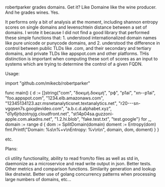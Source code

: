 robertparker grades domains. Get it? Like Domaine like the wine producer. And he grades wines. Yes.

It performs only a bit of analysis at the moment, including shannon entropy scores on single domains and levenschtein distance between a set of domains.
I wrote it because I did not find a good library that performed these simple functions that: 1. understood internationalized domain names like pure unicode or punycode domains, and 2. understood the difference in control between public TLDs like .com, and their secondary and tertiary domains, and private TLDs like appspot.com and other platforms. THis distinction is important when computing these sort of scores as an input to systems which are trying to determine the control of a given FQDN.

Usage:

import "github.com/mikecb/robertparker"

func main() {
	d := []string{"com", "δοκιμή.δοκιμή", "рф", "p1ai", "xn--p1ai", "foo.appspot.com", "1234.elb.amazonaws.com", "12345134123.azr.msnetanalyticsnet.textanalytics.net", "r20---sn-vgqsen7s.googlevideo.com", "a.b.c.d.alphabet.xyz", "d1y6jrbzotnyjg.cloudfront.net", "st14p04sa.guzzoni-apple.com.akadns.net", "1.2.hi.blob", "fake.test.txt", "test.google"}
	for _, domain := range d {
		dom := SplitDomain(domain)
		doment := Entropy(dom)
		fmt.Printf("Domain: %s\n%+v\nEntropy: %v\n\n", domain, dom, doment)
	}
}

etc.

Plans:

cli utility functionality, ability to read from/to files as well as std in, daemonize as a microservice and read write output in json. Better tests. Other metrics and comparison functions. Similarity generation and lookup like dnstwist. Better use of golang concurrency patterns when processing large numbers of domains, etc...
